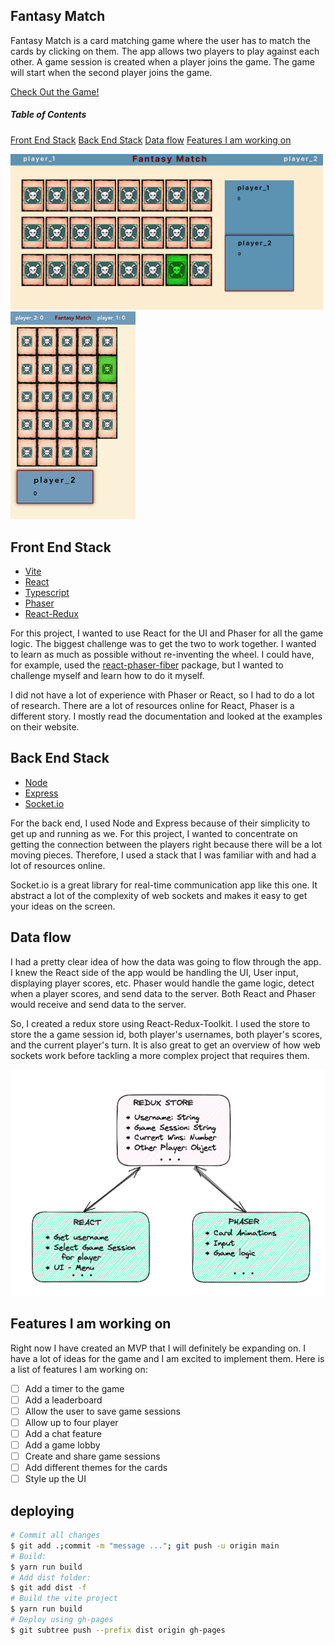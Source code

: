 ## Fantasy Match

Fantasy Match is a card matching game where the user has to match the cards by clicking on them. The app allows two players to play against each other. A game session is created when a player joins the game. The game will start when the second player joins the game.

[Check Out the Game!](https://josephmancuso.github.io/fantasy-match/)

##### Table of Contents

[Front End Stack](#front-end-stack)
[Back End Stack](#back-end-stack)
[Data flow](#data-flow)
[Features I am working on](#features-i-am-working-on)

<img src="./desktop.png" alt="An image of the game in desktop mode" width="500"/>
<br/>
<img src="./mobile.png" alt="An image of the game in mobile mode" width="200"/>

## Front End Stack

- [Vite](https://vitejs.dev/)
- [React](https://reactjs.org/)
- [Typescript](https://www.typescriptlang.org/)
- [Phaser](https://phaser.io/)
- [React-Redux](https://react-redux.js.org/)

For this project, I wanted to use React for the UI and Phaser for all the game logic. The biggest
challenge was to get the two to work together. I wanted to learn as much as possible without
re-inventing the wheel. I could have, for example, used the [react-phaser-fiber](https://www.npmjs.com/package/react-phaser-fiber)
package, but I wanted to challenge myself and learn how to do it myself.

I did not have a lot of experience with Phaser or React, so I had to do a lot of research. There
are a lot of resources online for React, Phaser is a different story. I mostly read the documentation
and looked at the examples on their website.

## Back End Stack

- [Node](https://nodejs.org/en/)
- [Express](https://expressjs.com/)
- [Socket.io](https://socket.io/)

For the back end, I used Node and Express because of their simplicity to get up and running as we. For this project, I wanted to concentrate on getting the connection between the players right because there will be a lot moving pieces. Therefore, I used a stack that I was familiar with and had a lot of resources online.

Socket.io is a great library for real-time communication app like this one. It abstract a lot of the complexity of web sockets and makes it easy to get your ideas on the screen.

## Data flow

I had a pretty clear idea of how the data was going to flow through the app. I knew the React side of the app
would be handling the UI, User input, displaying player scores, etc. Phaser would handle the game logic, detect
when a player scores, and send data to the server. Both React and Phaser would receive and send data to the server.

So, I created a redux store using React-Redux-Toolkit. I used the store to store the a game session id, both player's usernames, both player's scores, and the current player's turn. It is also great to get an overview of how web sockets work before tackling a more complex project that requires them.

[![React and Phase communicate through redux store](react-redux-2.png)](./react-redux-2.png)

## Features I am working on

Right now I have created an MVP that I will definitely be expanding on. I have a lot of ideas for the game and I am excited to implement them. Here is a list of features I am working on:

- [ ] Add a timer to the game
- [ ] Add a leaderboard
- [ ] Allow the user to save game sessions
- [ ] Allow up to four player
- [ ] Add a chat feature
- [ ] Add a game lobby
- [ ] Create and share game sessions
- [ ] Add different themes for the cards
- [ ] Style up the UI

## deploying

```bash
# Commit all changes
$ git add .;commit -m "message ..."; git push -u origin main
# Build:
$ yarn run build
# Add dist folder:
$ git add dist -f
# Build the vite project
$ yarn run build
# Deploy using gh-pages
$ git subtree push --prefix dist origin gh-pages
```
